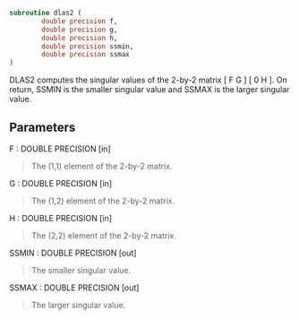 ```fortran
subroutine dlas2 (
        double precision f,
        double precision g,
        double precision h,
        double precision ssmin,
        double precision ssmax
)
```

DLAS2  computes the singular values of the 2-by-2 matrix
[  F   G  ]
[  0   H  ].
On return, SSMIN is the smaller singular value and SSMAX is the
larger singular value.

## Parameters
F : DOUBLE PRECISION [in]
> The (1,1) element of the 2-by-2 matrix.

G : DOUBLE PRECISION [in]
> The (1,2) element of the 2-by-2 matrix.

H : DOUBLE PRECISION [in]
> The (2,2) element of the 2-by-2 matrix.

SSMIN : DOUBLE PRECISION [out]
> The smaller singular value.

SSMAX : DOUBLE PRECISION [out]
> The larger singular value.
